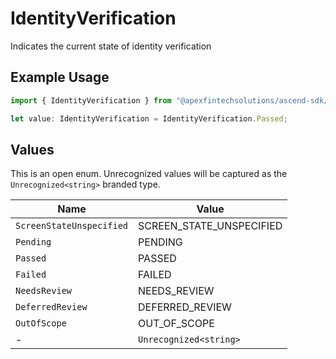 # IdentityVerification

Indicates the current state of identity verification

## Example Usage

```typescript
import { IdentityVerification } from "@apexfintechsolutions/ascend-sdk/models/components";

let value: IdentityVerification = IdentityVerification.Passed;
```

## Values

This is an open enum. Unrecognized values will be captured as the `Unrecognized<string>` branded type.

| Name                     | Value                    |
| ------------------------ | ------------------------ |
| `ScreenStateUnspecified` | SCREEN_STATE_UNSPECIFIED |
| `Pending`                | PENDING                  |
| `Passed`                 | PASSED                   |
| `Failed`                 | FAILED                   |
| `NeedsReview`            | NEEDS_REVIEW             |
| `DeferredReview`         | DEFERRED_REVIEW          |
| `OutOfScope`             | OUT_OF_SCOPE             |
| -                        | `Unrecognized<string>`   |
